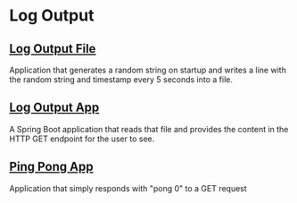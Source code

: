 # Log Output

## [Log Output File](./log-output-file)

Application that generates a random string on startup and writes a line with the random string and timestamp every 5 seconds into a file.

## [Log Output App](./log-output-app)

A Spring Boot application that reads that file and provides the content in the HTTP GET endpoint for the user to see.

## [Ping Pong App](./ping-pong-app)

Application that simply responds with "pong 0" to a GET request